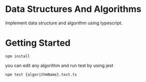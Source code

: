 # Data Structures And Algorithms
Implement data structure and algorithm using typescript.


# Getting Started
```
npm install 
```

you can edit any algorithm and run test by using jest
```
npm test {algorithmName}.test.ts
```
